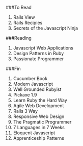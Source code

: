 ###To Read

1. Rails View
1. Rails Recipies
1. Secrets of the Javascript Ninja


###Reading

1. Javascript Web Applications
1. Design Patterns in Ruby
1. Passionate Programmer

###Fin

1. Cucumber Book
1. Modern Javascript
1. Well Grounded Rubyist
1. Pickaxe 1.9
1. Learn Ruby the Hard Way
1. Agile Web Development
1. Rails 3 Way
1. Responsive Web Design
1. The Pragmatic Programmer
1. 7 Languages in 7 Weeks
1. Eloquent Javascript
1. Apprenticeship Patterns

